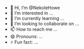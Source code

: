 - 👋 Hi, I’m @NekoleHowe
- 👀 I’m interested in ...
- 🌱 I’m currently learning ...
- 💞️ I’m looking to collaborate on ...
- 📫 How to reach me ...
- 😄 Pronouns: ...
- ⚡ Fun fact: ...

<!---
NekoleHowe/NekoleHowe is a ✨ special ✨ repository because its `README.md` (this file) appears on your GitHub profile.
You can click the Preview link to take a look at your changes.
--->
